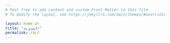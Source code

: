 ```yaml
---
# Feel free to add content and custom Front Matter to this file.
# To modify the layout, see https://jekyllrb.com/docs/themes/#overriding-theme-defaults

layout: home_ar
title: "المدونة"
permalink: /ar/
---
```

